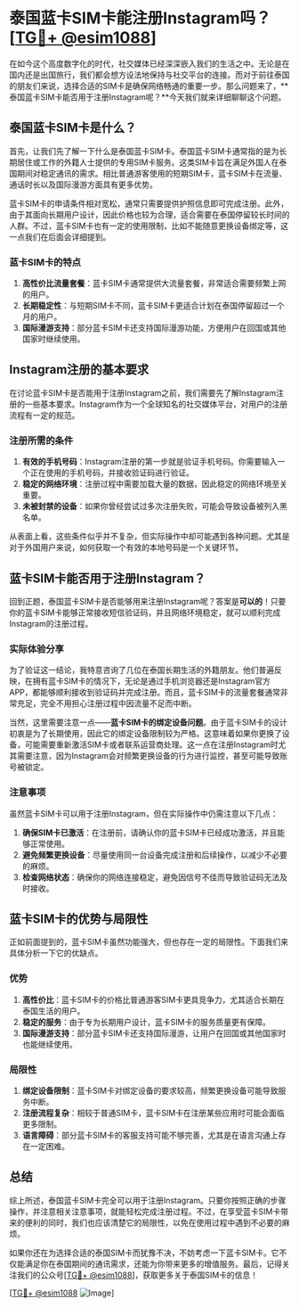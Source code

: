 # 泰国蓝卡SIM卡能注册Instagram吗？[[TG💪+ @esim1088](https://t.me/s/esim1088)]

在如今这个高度数字化的时代，社交媒体已经深深嵌入我们的生活之中。无论是在国内还是出国旅行，我们都会想方设法地保持与社交平台的连接。而对于前往泰国的朋友们来说，选择合适的SIM卡是确保网络畅通的重要一步。那么问题来了，**泰国蓝卡SIM卡能否用于注册Instagram呢？**今天我们就来详细聊聊这个问题。

## 泰国蓝卡SIM卡是什么？

首先，让我们先了解一下什么是泰国蓝卡SIM卡。泰国蓝卡SIM卡通常指的是为长期居住或工作的外籍人士提供的专用SIM卡服务。这类SIM卡旨在满足外国人在泰国期间对稳定通讯的需求。相比普通游客使用的短期SIM卡，蓝卡SIM卡在流量、通话时长以及国际漫游方面具有更多优势。

蓝卡SIM卡的申请条件相对宽松，通常只需要提供护照信息即可完成注册。此外，由于其面向长期用户设计，因此价格也较为合理，适合需要在泰国停留较长时间的人群。不过，蓝卡SIM卡也有一定的使用限制，比如不能随意更换设备绑定等，这一点我们在后面会详细提到。

### 蓝卡SIM卡的特点

1. **高性价比流量套餐**：蓝卡SIM卡通常提供大流量套餐，非常适合需要频繁上网的用户。
2. **长期稳定性**：与短期SIM卡不同，蓝卡SIM卡更适合计划在泰国停留超过一个月的用户。
3. **国际漫游支持**：部分蓝卡SIM卡还支持国际漫游功能，方便用户在回国或其他国家时继续使用。

## Instagram注册的基本要求

在讨论蓝卡SIM卡是否能用于注册Instagram之前，我们需要先了解Instagram注册的一些基本要求。Instagram作为一个全球知名的社交媒体平台，对用户的注册流程有一定的规范。

### 注册所需的条件

1. **有效的手机号码**：Instagram注册的第一步就是验证手机号码。你需要输入一个正在使用的手机号码，并接收验证码进行验证。
2. **稳定的网络环境**：注册过程中需要加载大量的数据，因此稳定的网络环境至关重要。
3. **未被封禁的设备**：如果你曾经尝试过多次注册失败，可能会导致设备被列入黑名单。

从表面上看，这些条件似乎并不复杂，但实际操作中却可能遇到各种问题。尤其是对于外国用户来说，如何获取一个有效的本地号码是一个关键环节。

## 蓝卡SIM卡能否用于注册Instagram？

回到正题，泰国蓝卡SIM卡是否能够用来注册Instagram呢？答案是**可以的**！只要你的蓝卡SIM卡能够正常接收短信验证码，并且网络环境稳定，就可以顺利完成Instagram的注册过程。

### 实际体验分享

为了验证这一结论，我特意咨询了几位在泰国长期生活的外籍朋友。他们普遍反映，在拥有蓝卡SIM卡的情况下，无论是通过手机浏览器还是Instagram官方APP，都能够顺利接收到验证码并完成注册。而且，蓝卡SIM卡的流量套餐通常非常充足，完全不用担心注册过程中因流量不足而中断。

当然，这里需要注意一点——**蓝卡SIM卡的绑定设备问题**。由于蓝卡SIM卡的设计初衷是为了长期使用，因此它的绑定设备限制较为严格。这意味着如果你更换了设备，可能需要重新激活SIM卡或者联系运营商处理。这一点在注册Instagram时尤其需要注意，因为Instagram会对频繁更换设备的行为进行监控，甚至可能导致账号被锁定。

### 注意事项

虽然蓝卡SIM卡可以用于注册Instagram，但在实际操作中仍需注意以下几点：

1. **确保SIM卡已激活**：在注册前，请确认你的蓝卡SIM卡已经成功激活，并且能够正常使用。
2. **避免频繁更换设备**：尽量使用同一台设备完成注册和后续操作，以减少不必要的麻烦。
3. **检查网络状态**：确保你的网络连接稳定，避免因信号不佳而导致验证码无法及时接收。

## 蓝卡SIM卡的优势与局限性

正如前面提到的，蓝卡SIM卡虽然功能强大，但也存在一定的局限性。下面我们来具体分析一下它的优缺点。

### 优势

1. **高性价比**：蓝卡SIM卡的价格比普通游客SIM卡更具竞争力，尤其适合长期在泰国生活的用户。
2. **稳定的服务**：由于专为长期用户设计，蓝卡SIM卡的服务质量更有保障。
3. **国际漫游支持**：部分蓝卡SIM卡还支持国际漫游，让用户在回国或其他国家时也能继续使用。

### 局限性

1. **绑定设备限制**：蓝卡SIM卡对绑定设备的要求较高，频繁更换设备可能导致服务中断。
2. **注册流程复杂**：相较于普通SIM卡，蓝卡SIM卡在注册某些应用时可能会面临更多限制。
3. **语言障碍**：部分蓝卡SIM卡的客服支持可能不够完善，尤其是在语言沟通上存在一定困难。

## 总结

综上所述，泰国蓝卡SIM卡完全可以用于注册Instagram。只要你按照正确的步骤操作，并注意相关注意事项，就能轻松完成注册过程。不过，在享受蓝卡SIM卡带来的便利的同时，我们也应该清楚它的局限性，以免在使用过程中遇到不必要的麻烦。

如果你还在为选择合适的泰国SIM卡而犹豫不决，不妨考虑一下蓝卡SIM卡。它不仅能满足你在泰国期间的通讯需求，还能为你带来更多的增值服务。最后，记得关注我们的公众号[[TG💪+ @esim1088](https://t.me/s/esim1088)]，获取更多关于泰国SIM卡的信息！

[[TG💪+ @esim1088](https://t.me/s/esim1088) ![Image](https://i.postimg.cc/4NQfJmqS/Snipaste-2025-05-13-00-14-12.png)]